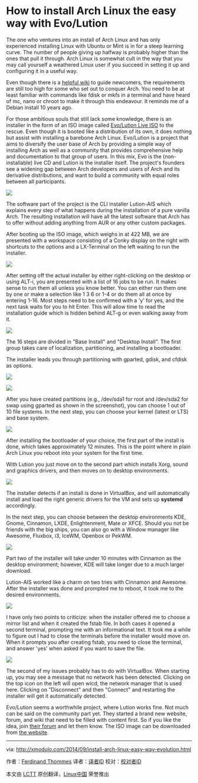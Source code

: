 How to install Arch Linux the easy way with Evo/Lution
================================================================================
The one who ventures into an install of Arch Linux and has only experienced installing Linux with Ubuntu or Mint is in for a steep learning curve. The number of people giving up halfway is probably higher than the ones that pull it through. Arch Linux is somewhat cult in the way that you may call yourself a weathered Linux user if you succeed in setting it up and configuring it in a useful way.

Even though there is a [helpful wiki][1] to guide newcomers, the requirements are still too high for some who set out to conquer Arch. You need to be at least familiar with commands like fdisk or mkfs in a terminal and have heard of mc, nano or chroot to make it through this endeavour. It reminds me of a Debian install 10 years ago.

For those ambitious souls that still lack some knowledge, there is an installer in the form of an ISO image called [Evo/Lution Live ISO][2] to the rescue. Even though it is booted like a distribution of its own, it does nothing but assist with installing a barebone Arch Linux. Evo/Lution is a project that aims to diversify the user base of Arch by providing a simple way of installing Arch as well as a community that provides comprehensive help and documentation to that group of users. In this mix, Evo is the (non-installable) live CD and Lution is the installer itself. The project's founders see a widening gap between Arch developers and users of Arch and its derivative distributions, and want to build a community with equal roles between all participants. 

![](https://farm6.staticflickr.com/5559/15067088008_ecb221408c_z.jpg)

The software part of the project is the CLI installer Lution-AIS which explains every step of what happens during the installation of a pure vanilla Arch. The resulting installation will have all the latest software that Arch has to offer without adding anything from AUR or any other custom packages.

After booting up the ISO image, which weighs in at 422 MB, we are presented with a workspace consisting of a Conky display on the right with shortcuts to the options and a LX-Terminal on the left waiting to run the installer.

![](https://farm6.staticflickr.com/5560/15067056888_6345c259db_z.jpg)

After setting off the actual installer by either right-clicking on the desktop or using ALT-i, you are presented with a list of 16 jobs to be run. It makes sense to run them all unless you know better. You can either run them one by one or make a selection like 1 3 6 or 1-4 or do them all at once by entering 1-16. Most steps need to be confirmed with a 'y' for yes, and the next task waits for you to hit Enter. This will allow time to read the installation guide which is hidden behind ALT-g or even walking away from it. 

![](https://farm4.staticflickr.com/3868/15253227082_5e7219f72d_z.jpg)

The 16 steps are divided in "Base Install" and "Desktop Install". The first group takes care of localization, partitioning, and installing a bootloader.

The installer leads you through partitioning with gparted, gdisk, and cfdisk as options.

![](https://farm4.staticflickr.com/3873/15230603226_56bba60d28_z.jpg)

![](https://farm4.staticflickr.com/3860/15253610055_e6a2a7a1cb_z.jpg)

After you have created partitions (e.g., /dev/sda1 for root and /dev/sda2 for swap using gparted as shown in the screenshot), you can choose 1 out of 10 file systems. In the next step, you can choose your kernel (latest or LTS) and base system.

![](https://farm6.staticflickr.com/5560/15253610085_aa5a9557fb_z.jpg)

After installing the bootloader of your choice, the first part of the install is done, which takes approximately 12 minutes. This is the point where in plain Arch Linux you reboot into your system for the first time.

With Lution you just move on to the second part which installs Xorg, sound and graphics drivers, and then moves on to desktop environments.

![](https://farm4.staticflickr.com/3918/15066917430_c21e0f0a9e_z.jpg)

The installer detects if an install is done in VirtualBox, and will automatically install and load the right generic drivers for the VM and sets up **systemd** accordingly.

In the next step,  you can choose between the desktop environments KDE, Gnome, Cinnamon, LXDE, Enlightenment, Mate or XFCE. Should you not be friends with the big ships, you can also go with a Window manager like Awesome, Fluxbox, i3, IceWM, Openbox or PekWM. 

![](https://farm4.staticflickr.com/3874/15253610125_26f913be20_z.jpg)

Part two of the installer will take under 10 minutes with Cinnamon as the desktop environment; however, KDE will take longer due to a much larger download.

Lution-AIS worked like a charm on two tries with Cinnamon and Awesome. After the installer was done and prompted me to reboot, it took me to the desired environments.

![](https://farm4.staticflickr.com/3885/15270946371_c2def59f37_z.jpg)

I have only two points to criticize: when the installer offered me to choose a mirror list and when it created the fstab file. In both cases it opened a second terminal, prompting me with an informational text. It took me a while to figure out I had to close the terminals before the installer would move on. When it prompts you after creating fstab, you need to close the terminal, and answer 'yes' when asked if you want to save the file. 

![](https://farm4.staticflickr.com/3874/15067056958_3bba63da60_z.jpg)

The second of my issues probably has to do with VirtualBox. When starting up, you may see a message that no network has been detected. Clicking on the top icon on the left will open wicd, the network manager that is used here. Clicking on "Disconnect" and then "Connect" and restarting the installer will get it automatically detected. 

Evo/Lution seems a worthwhile project, where Lution works fine. Not much can be said on the community part yet.  They started a brand new website, forum, and wiki that need to be filled with content first. So if you like the idea, join [their forum][3] and let them know. The ISO image can be downloaded from [the website][4].

--------------------------------------------------------------------------------

via: http://xmodulo.com/2014/09/install-arch-linux-easy-way-evolution.html

作者：[Ferdinand Thommes][a]
译者：[译者ID](https://github.com/译者ID)
校对：[校对者ID](https://github.com/校对者ID)

本文由 [LCTT](https://github.com/LCTT/TranslateProject) 原创翻译，[Linux中国](http://linux.cn/) 荣誉推出

[a]:http://xmodulo.com/author/ferdinand
[1]:https://wiki.archlinux.org/
[2]:http://www.evolutionlinux.com/
[3]:http://www.evolutionlinux.com/forums/
[4]:http://www.evolutionlinux.com/downloads.html